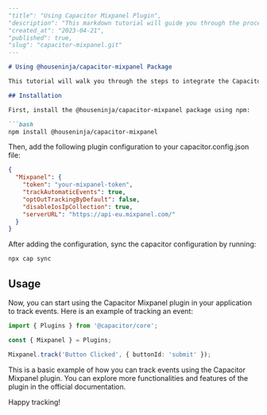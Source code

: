 ```markdown
---
"title": "Using Capacitor Mixpanel Plugin",
"description": "This markdown tutorial will guide you through the process of using the @houseninja/capacitor-mixpanel package to integrate Mixpanel analytics in your Capacitor-based applications.",
"created_at": "2023-04-21",
"published": true,
"slug": "capacitor-mixpanel.git"
---

# Using @houseninja/capacitor-mixpanel Package

This tutorial will walk you through the steps to integrate the Capacitor Mixpanel plugin into your Capacitor project for tracking events using Mixpanel analytics.

## Installation

First, install the @houseninja/capacitor-mixpanel package using npm:

```bash
npm install @houseninja/capacitor-mixpanel
```

Then, add the following plugin configuration to your capacitor.config.json file:

```json
{
  "Mixpanel": {
    "token": "your-mixpanel-token",
    "trackAutomaticEvents": true,
    "optOutTrackingByDefault": false,
    "disableIosIpCollection": true,
    "serverURL": "https://api-eu.mixpanel.com/"
  }
}
```

After adding the configuration, sync the capacitor configuration by running:

```bash
npx cap sync
```

## Usage

Now, you can start using the Capacitor Mixpanel plugin in your application to track events. Here is an example of tracking an event:

```typescript
import { Plugins } from '@capacitor/core';

const { Mixpanel } = Plugins;

Mixpanel.track('Button Clicked', { buttonId: 'submit' });
```

This is a basic example of how you can track events using the Capacitor Mixpanel plugin. You can explore more functionalities and features of the plugin in the official documentation.

Happy tracking!
```